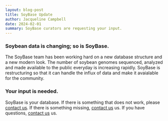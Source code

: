```yaml
---
layout: blog-post
title: SoyBase Update 
author: Jacqueline Campbell
date: 2024-02-01
summary: SoyBase curators are requesting your input.
---
```


### Soybean data is changing; so is SoyBase.

The SoyBase team has been working hard on a new database structure and a new modern look. The number of soybean genomes sequenced, analyzed and made available to the public everyday is increasing rapidly. SoyBase is restructuring so that it can handle the influx of data and make it avaialable for the community.

### Your input is needed.

SoyBase is your database. If there is something that does not work, please <a href="/about">contact us</a>. If there is something missing, <a href="/about">contact us</a> us. If you have questions, <a href="/about">contact us</a> us. 
